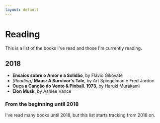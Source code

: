 ```yaml
---
layout: default
---
```


# Reading

This is a list of the books I've read and those I'm currently reading.

## 2018

- __Ensaios sobre o Amor e a Solidão__, by Flávio Gikovate
- _[Reading]_ __Maus: A Survivor's Tale__, by Art Spiegelman e Fred Jordon
- __Ouça a Canção do Vento & Pinball. 1973__, by Haruki Murakami
- __Elon Musk__, by Ashlee Vance

### From the beginning until 2018

I've read many books until 2018, but this list starts tracking from 2018 on.
